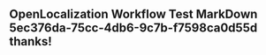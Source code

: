 <properties
ms.topic="hero-topic"
ms.test1="hero-topic"
ms.test2="test"/>

## OpenLocalization Workflow Test MarkDown 5ec376da-75cc-4db6-9c7b-f7598ca0d55d thanks!
<!--HONumber=Mar16_HO2-->

